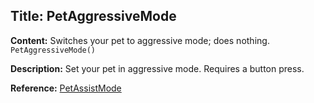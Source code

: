 ## Title: PetAggressiveMode

**Content:**
Switches your pet to aggressive mode; does nothing.
`PetAggressiveMode()`

**Description:**
Set your pet in aggressive mode. Requires a button press.

**Reference:**
[PetAssistMode](#PetAssistMode)